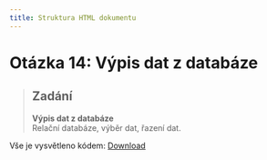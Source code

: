 ```yaml
---
title: Struktura HTML dokumentu
---
```


Otázka 14: Výpis dat z databáze
==================================

> Zadání
> ------
> 
> **Výpis dat z databáze**  
> Relační databáze, výběr dat, řazení dat.
>

Vše je vysvětleno kódem: [Download](download/otazka14.rar)